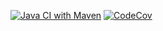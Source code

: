 [![Java CI with Maven](https://github.com/Insomn1ac/job4j_hibernate/actions/workflows/maven.yml/badge.svg)](https://github.com/Insomn1ac/job4j_hibernate/actions/workflows/maven.yml)
[![CodeCov](https://codecov.io/gh/Insomn1ac/job4j_hibernate/branch/master/graph/badge.svg?token=KNDSJS7J76)](https://codecov.io/gh/Insomn1ac/job4j_hibernate)